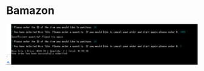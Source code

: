 # Bamazon

![customer-item-quantity](https://github.com/eHatz/Bamazon/blob/master/images/customer-item-quantity.PNG)
